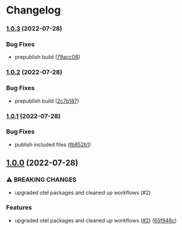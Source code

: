 # Changelog

### [1.0.3](https://www.github.com/inception-health/opentelemetry-exporter-trace-otlp-file/compare/v1.0.2...v1.0.3) (2022-07-28)


### Bug Fixes

* prepublish build ([79acc08](https://www.github.com/inception-health/opentelemetry-exporter-trace-otlp-file/commit/79acc081866276635f07d7b2b5f9efd2898c8e58))

### [1.0.2](https://www.github.com/inception-health/opentelemetry-exporter-trace-otlp-file/compare/v1.0.1...v1.0.2) (2022-07-28)


### Bug Fixes

* prepublish build ([2c7b187](https://www.github.com/inception-health/opentelemetry-exporter-trace-otlp-file/commit/2c7b187b5d6270c2f3f99195916e069a3655cf33))

### [1.0.1](https://www.github.com/inception-health/opentelemetry-exporter-trace-otlp-file/compare/v1.0.0...v1.0.1) (2022-07-28)


### Bug Fixes

* publish included files ([fb852b1](https://www.github.com/inception-health/opentelemetry-exporter-trace-otlp-file/commit/fb852b19b135554c266521e490b1cdd0dc4cef35))

## [1.0.0](https://www.github.com/inception-health/opentelemetry-exporter-trace-otlp-file/compare/v0.1.1...v1.0.0) (2022-07-28)


### ⚠ BREAKING CHANGES

* upgraded otel packages and cleaned up workflows (#2)

### Features

* upgraded otel packages and cleaned up workflows ([#2](https://www.github.com/inception-health/opentelemetry-exporter-trace-otlp-file/issues/2)) ([65f848c](https://www.github.com/inception-health/opentelemetry-exporter-trace-otlp-file/commit/65f848cdfff0088ff00cac5beff501a4735a5ed0))
